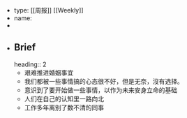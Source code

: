 - type: [[周报]] [[Weekly]]
- name:
-
- ## Brief
  heading:: 2
	- 艰难推进婚姻事宜
	- 我们都被一些事情搞的心态很不好，但是无奈，沒有选择。
	- 意识到了要开始做一些事情，以作为未来安身立命的基础
	- 人们在自己的认知里一路向北
	- 工作多年离别了数不清的同事